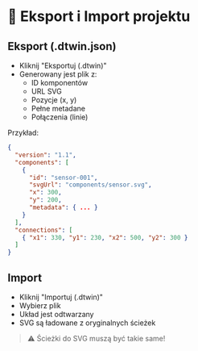 # 💾 Eksport i Import projektu

## Eksport (.dtwin.json)
- Kliknij "Eksportuj (.dtwin)"
- Generowany jest plik z:
  - ID komponentów
  - URL SVG
  - Pozycje (x, y)
  - Pełne metadane
  - Połączenia (linie)

Przykład:
```json
{
  "version": "1.1",
  "components": [
    {
      "id": "sensor-001",
      "svgUrl": "components/sensor.svg",
      "x": 300,
      "y": 200,
      "metadata": { ... }
    }
  ],
  "connections": [
    { "x1": 330, "y1": 230, "x2": 500, "y2": 300 }
  ]
}
```

## Import
- Kliknij "Importuj (.dtwin)"
- Wybierz plik
- Układ jest odtwarzany
- SVG są ładowane z oryginalnych ścieżek

> ⚠️ Ścieżki do SVG muszą być takie same!